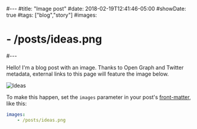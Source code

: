 #---
#title: "Image post"
#date: 2018-02-19T12:41:46-05:00
#showDate: true
#tags: ["blog","story"]
#images:
#    - /posts/ideas.png
#---

Hello! I'm a blog post with an image. Thanks to Open Graph and Twitter metadata, external links to this page will feature the image below.

![Ideas](/posts/ideas.png)

To make this happen, set the `images` parameter in your post's [front-matter](https://gohugo.io/content-management/front-matter/), like this:

```yaml
images:
    - /posts/ideas.png
```